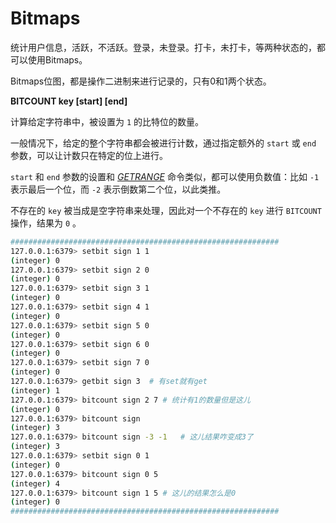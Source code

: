 # Bitmaps

统计用户信息，活跃，不活跃。登录，未登录。打卡，未打卡，等两种状态的，都可以使用Bitmaps。

Bitmaps位图，都是操作二进制来进行记录的，只有0和1两个状态。



**BITCOUNT key [start] [end]**

计算给定字符串中，被设置为 `1` 的比特位的数量。

一般情况下，给定的整个字符串都会被进行计数，通过指定额外的 `start` 或 `end` 参数，可以让计数只在特定的位上进行。

`start` 和 `end` 参数的设置和 [*GETRANGE*](http://doc.redisfans.com/string/getrange.html#getrange) 命令类似，都可以使用负数值：比如 `-1` 表示最后一个位，而 `-2` 表示倒数第二个位，以此类推。

不存在的 `key` 被当成是空字符串来处理，因此对一个不存在的 `key` 进行 `BITCOUNT` 操作，结果为 `0` 。

```bash
############################################################
127.0.0.1:6379> setbit sign 1 1
(integer) 0
127.0.0.1:6379> setbit sign 2 0
(integer) 0
127.0.0.1:6379> setbit sign 3 1
(integer) 0
127.0.0.1:6379> setbit sign 4 1
(integer) 0
127.0.0.1:6379> setbit sign 5 0
(integer) 0
127.0.0.1:6379> setbit sign 6 0
(integer) 0
127.0.0.1:6379> setbit sign 7 0
(integer) 0
127.0.0.1:6379> getbit sign 3  # 有set就有get
(integer) 1
127.0.0.1:6379> bitcount sign 2 7 # 统计有1的数量但是这儿
(integer) 0
127.0.0.1:6379> bitcount sign 
(integer) 3
127.0.0.1:6379> bitcount sign -3 -1   # 这儿结果咋变成3了
(integer) 3
127.0.0.1:6379> setbit sign 0 1
(integer) 0
127.0.0.1:6379> bitcount sign 0 5
(integer) 4
127.0.0.1:6379> bitcount sign 1 5 # 这儿的结果怎么是0
(integer) 0
############################################################
```

